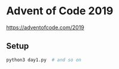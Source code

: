 # Advent of Code 2019

https://adventofcode.com/2019

## Setup

```sh
python3 day1.py  # and so on
```
